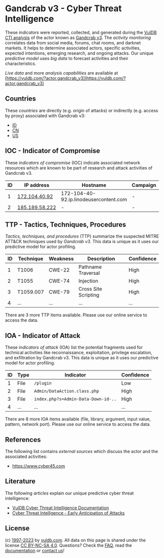 # Gandcrab v3 - Cyber Threat Intelligence

These _indicators_ were reported, collected, and generated during the [VulDB CTI analysis](https://vuldb.com/?kb.cti) of the actor known as [Gandcrab v3](https://vuldb.com/?actor.gandcrab_v3). The _activity monitoring_ correlates data from social media, forums, chat rooms, and darknet markets. It helps to determine associated actors, specific activities, expected intentions, emerging research, and ongoing attacks. Our unique _predictive model_ uses _big data_ to forecast activities and their characteristics.

_Live data_ and more _analysis capabilities_ are available at [https://vuldb.com/?actor.gandcrab_v3](https://vuldb.com/?actor.gandcrab_v3)

## Countries

These _countries_ are directly (e.g. origin of attacks) or indirectly (e.g. access by proxy) associated with Gandcrab v3:

* [ID](https://vuldb.com/?country.id)
* [CN](https://vuldb.com/?country.cn)
* [US](https://vuldb.com/?country.us)

## IOC - Indicator of Compromise

These _indicators of compromise_ (IOC) indicate associated network resources which are known to be part of research and attack activities of Gandcrab v3.

ID | IP address | Hostname | Campaign | Confidence
-- | ---------- | -------- | -------- | ----------
1 | [172.104.40.92](https://vuldb.com/?ip.172.104.40.92) | 172-104-40-92.ip.linodeusercontent.com | - | High
2 | [185.189.58.222](https://vuldb.com/?ip.185.189.58.222) | - | - | High

## TTP - Tactics, Techniques, Procedures

_Tactics, techniques, and procedures_ (TTP) summarize the suspected MITRE ATT&CK techniques used by _Gandcrab v3_. This data is unique as it uses our predictive model for actor profiling.

ID | Technique | Weakness | Description | Confidence
-- | --------- | -------- | ----------- | ----------
1 | T1006 | CWE-22 | Pathname Traversal | High
2 | T1055 | CWE-74 | Injection | High
3 | T1059.007 | CWE-79 | Cross Site Scripting | High
4 | ... | ... | ... | ...

There are 3 more TTP items available. Please use our online service to access the data.

## IOA - Indicator of Attack

These _indicators of attack_ (IOA) list the potential fragments used for technical activities like reconnaissance, exploitation, privilege escalation, and exfiltration by Gandcrab v3. This data is unique as it uses our predictive model for actor profiling.

ID | Type | Indicator | Confidence
-- | ---- | --------- | ----------
1 | File | `/plugin` | Low
2 | File | `Admin/DataAction.class.php` | High
3 | File | `index.php?s=Admin-Data-Down-id-..` | High
4 | ... | ... | ...

There are 8 more IOA items available (file, library, argument, input value, pattern, network port). Please use our online service to access the data.

## References

The following list contains _external sources_ which discuss the actor and the associated activities:

* https://www.cyber45.com

## Literature

The following _articles_ explain our unique predictive cyber threat intelligence:

* [VulDB Cyber Threat Intelligence Documentation](https://vuldb.com/?kb.cti)
* [Cyber Threat Intelligence - Early Anticipation of Attacks](https://www.scip.ch/en/?labs.20201022)

## License

(c) [1997-2023](https://vuldb.com/?kb.changelog) by [vuldb.com](https://vuldb.com/?kb.about). All data on this page is shared under the license [CC BY-NC-SA 4.0](https://creativecommons.org/licenses/by-nc-sa/4.0/). Questions? Check the [FAQ](https://vuldb.com/?kb.faq), read the [documentation](https://vuldb.com/?kb) or [contact us](https://vuldb.com/?contact)!
